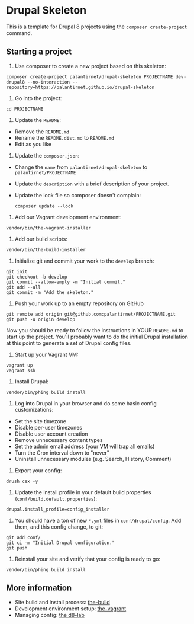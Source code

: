 # Drupal Skeleton

This is a template for Drupal 8 projects using the `composer create-project` command.

## Starting a project

1. Use composer to create a new project based on this skeleton:

  ```
  composer create-project palantirnet/drupal-skeleton PROJECTNAME dev-drupal8 --no-interaction --repository=https://palantirnet.github.io/drupal-skeleton
  ```
1. Go into the project:

  ```
  cd PROJECTNAME
  ```
1. Update the `README`:
  * Remove the `README.md`
  * Rename the `README.dist.md` to `README.md`
  * Edit as you like
1. Update the `composer.json`:
  * Change the `name` from `palantirnet/drupal-skeleton` to `palantirnet/PROJECTNAME`
  * Update the `description` with a brief description of your project.
  * Update the lock file so composer doesn't complain:

    ```
    composer update --lock
    ```
1. Add our Vagrant development environment:

  ```
  vendor/bin/the-vagrant-installer
  ```
1. Add our build scripts:

  ```
  vendor/bin/the-build-installer
  ```
1. Initialize git and commit your work to the `develop` branch:

  ```
  git init
  git checkout -b develop
  git commit --allow-empty -m "Initial commit."
  git add --all
  git commit -m "Add the skeleton."
  ```
1. Push your work up to an empty repository on GitHub

  ```
  git remote add origin git@github.com:palantirnet/PROJECTNAME.git
  git push -u origin develop
  ```

Now you should be ready to follow the instructions in YOUR `README.md` to start up the project. You'll probably want to do the initial Drupal installation at this point to generate a set of Drupal config files.

1. Start up your Vagrant VM:

  ```
  vagrant up
  vagrant ssh
  ```
1. Install Drupal:

  ```
  vendor/bin/phing build install
  ```
1. Log into Drupal in your browser and do some basic config customizations:

  * Set the site timezone
  * Disable per-user timezones
  * Disable user account creation
  * Remove unnecessary content types
  * Set the admin email address (your VM will trap all emails)
  * Turn the Cron interval down to "never"
  * Uninstall unnecessary modules (e.g. Search, History, Comment)
1. Export your config:

  ```
  drush cex -y
  ```
1. Update the install profile in your default build properties (`conf/build.default.properties`):

  ```
  drupal.install_profile=config_installer
  ```
1. You should have a ton of new `*.yml` files in `conf/drupal/config`. Add them, and this config change, to git:

  ```
  git add conf/
  git ci -m "Initial Drupal configuration."
  git push
  ```
1. Reinstall your site and verify that your config is ready to go:

  ```
  vendor/bin/phing build install
  ```

## More information

* Site build and install process: [the-build](https://github.com/palantirnet/the-build)
* Development environment setup: [the-vagrant](https://github.com/palantirnet/the-vagrant)
* Managing config: [the d8-lab](https://github.com/palantirnet/d8-lab/blob/master/managing-config.md)
